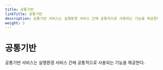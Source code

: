 ```yaml
---
title: 공통기반
linkTitle: 공통기반
description: 공통기반 서비스는 실행환경 서비스 간에 공통적으로 사용되는 기능을 제공한다.
weight: 3
---
```

# 공통기반
공통기반 서비스는 실행환경 서비스 간에 공통적으로 사용되는 기능을 제공한다.